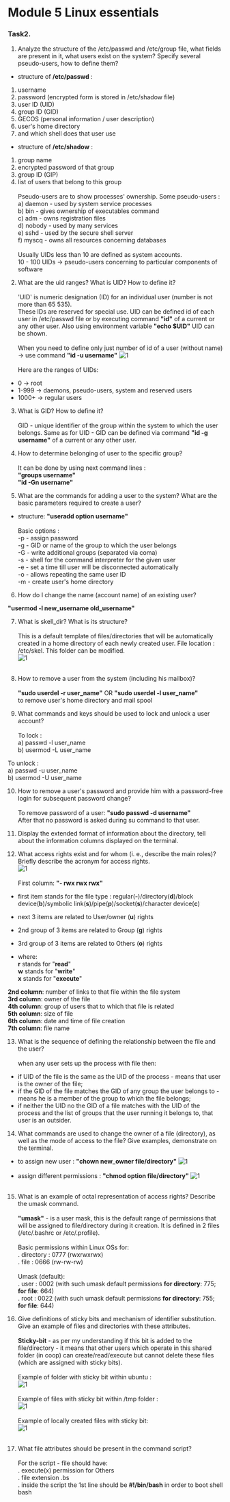 # Module 5 Linux essentials

### Task2.

1. Analyze the structure of the /etc/passwd and /etc/group file, what fields are
present in it, what users exist on the system? Specify several pseudo-users, how
to define them?

- structure of **/etc/passwd** :</br>
1) username </br>
2) password (encrypted form is stored in /etc/shadow file) </br>
3) user ID (UID) </br>
4) group ID (GID) </br>
5) GECOS (personal information / user description)</br>
6) user's home directory</br>
7) and which shell does that user use </br>

- structure of **/etc/shadow** :</br>
1) group name </br>
2) encrypted password of that group </br>
3) group ID (GIP) </br>
4) list of users that belong to this group</br></br>
Pseudo-users are to show  processes' ownership. Some pseudo-users :</br>
a) daemon - used by system service processes</br>
b) bin - gives ownership of executables command</br>
c) adm - owns registration files</br>
d) nobody - used by many services</br>
e) sshd - used by the secure shell server</br>
f) myscq - owns all resources concerning databases</br></br>
Usually UIDs less than 10 are defined as system accounts.</br>
10 - 100 UIDs -> pseudo-users concerning to particular components of software


2. What are the uid ranges? What is UID? How to define it?</br></br>
'UID' is numeric designation (ID) for an individual user (number is not more than 65 535).</br>
These IDs are reserved for special use. UID can be defined id of each user in /etc/passwd file or by executing command **"id"** of a current or any other user. Also using environment variable **"echo $UID"** UID can be shown.</br></br>
When you need to define only just number of id of a user (without name) -> use command **"id -u username"**
![1](./screenshots/2.png)</br></br>
Here are the ranges of UIDs:
- 0 -> root
- 1-999 -> daemons, pseudo-users, system and reserved users
- 1000+ -> regular users

3. What is GID? How to define it?</br></br>
GID - unique identifier of the group within the system to which the user belongs. Same as for UID - GID can be defined via command **"id -g username"** of a current or any other user.

4. How to determine belonging of user to the specific group?</br></br>
It can be done by using next command lines :</br>
 **"groups username"**</br>
 **"id -Gn username"**

5. What are the commands for adding a user to the system? What are the basic
parameters required to create a user?

- structure: **"useradd option username"**</br></br>
  Basic options :</br>
 -p  - assign password</br>
 -g  - GID or name of the group to which the user belongs</br>
 -G  - write additional groups (separated via coma)</br>
 -s  - shell for the command interpreter for the given user</br>
 -e  - set a time till user will be disconnected automatically</br>
 -o  - allows repeating the same user ID</br>
 -m  - create user's home directory</br>


6. How do I change the name (account name) of an existing user?</br>

 **"usermod -l new_username old_username"**


7. What is skell_dir? What is its structure?</br></br>
This is a default template of files/directories that will be automatically created in a home directory of each newly created user. File location : /etc/skel. This folder can be modified. </br>
![1](./screenshots/7.png)</br></br>


8. How to remove a user from the system (including his mailbox)?</br></br>
 **"sudo userdel -r user_name"** OR **"sudo userdel -l user_name"**</br>
 to remove user's home directory and mail spool


9. What commands and keys should be used to lock and unlock a user account?</br></br>
 To lock :</br>
 a) passwd -l user_name</br>
 b) usermod -L user_name

 To unlock : </br>
 a) passwd -u user_name</br>
 b) usermod -U user_name

10. How to remove a user's password and provide him with a password-free login for subsequent password change?</br></br>
To remove password of a user: **"sudo passwd -d username"**</br>
After that no password is asked during su command to that user.

11. Display the extended format of information about the directory, tell about the information columns displayed on the terminal.
12. What access rights exist and for whom (i. e., describe the main roles)?
Briefly describe the acronym for access rights.</br>
![1](./screenshots/11.png)</br></br>
First  column: **"- rwx rwx rwx"**</br>


- first item stands for the file type : regular(**-**)/directory(**d**)/block device(**b**)/symbolic link(**s**)/pipe(**p**)/socket(**s**)/character device(**c**)
- next 3 items are related to User/owner (**u**) rights
- 2nd group of 3 items are related to Group (**g**) rights
- 3rd group of 3 items are related to Others (**o**) rights</br>


 - where:</br>
  **r** stands for "**read**"</br>
  **w** stands for "**write**"</br>
  **x** stands for "**execute**"</br>

  **2nd column**: number of links to that file within the file system </br>
  **3rd column**: owner of the file </br>
  **4th column**: group of users that to which that file is related </br>
  **5th column**: size of file </br>
  **6th column**: date and time of file creation </br>
  **7th column**: file name </br>

13. What is the sequence of defining the relationship between the file and the user?</br></br>
when any user sets up the process with file then:</br>
- if UID of the file is the same as the UID of the process - means that user is the owner of the file;</br>
- if the GID of the file matches the GID of any group the user belongs to - means he is a member of the group to which the file belongs;</br>
- if neither the UID no the GID of a file matches with the UID of the process and the list of groups that the user running it belongs to, that user is an outsider.


14. What commands are used to change the owner of a file (directory), as well
as the mode of access to the file? Give examples, demonstrate on the terminal.</br>
- to assign new user : **"chown new_owner file/directory"**
![1](./screenshots/14.1.png)</br></br>
- assign different permissions : **"chmod option file/directory"**
![1](./screenshots/14.2.png)</br></br>


15. What is an example of octal representation of access rights? Describe the
umask command.</br></br>**"umask"** - is a user mask, this is the default range of permissions that will be assigned to file/directory during it creation. It is defined in 2 files (/etc/.bashrc or /etc/.profile).</br></br>
Basic permissions within Linux OSs for:</br>
. directory : 0777 (rwxrwxrwx)</br>
. file : 0666 (rw-rw-rw)</br></br>
Umask (default):</br>
. user : 0002 (with such umask default permissions **for directory**: 775; **for file**: 664)</br>
. root : 0022 (with such umask default permissions **for directory**: 755; **for file**: 644)

16. Give definitions of sticky bits and mechanism of identifier substitution. Give
an example of files and directories with these attributes.</br></br>**Sticky-bit** - as per my understanding if this bit is added to the file/directory - it means that other users which operate in this shared folder (in coop) can create/read/execute but cannot delete these files (which are assigned with sticky bits).</br></br>
Example of folder with sticky bit within ubuntu :</br>
![1](./screenshots/16.png)</br></br>
Example of files with sticky bit within /tmp folder : </br>
![1](./screenshots/16.2.png)</br></br>
Example of locally created files with sticky bit: </br>
![1](./screenshots/16.1.png)</br></br>


17. What file attributes should be present in the command script?</br></br>
For the script - file should have: </br>
 . execute(x) permission for Others</br>
 . file extension .bs </br>
 . inside the script the 1st line should be **#!/bin/bash** in order to boot shell bash
